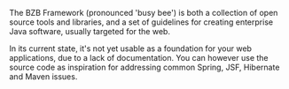 The BZB Framework (pronounced 'busy bee') is both a collection of open source tools and libraries, and a set of guidelines for creating enterprise Java software, usually targeted for the web.

In its current state, it's not yet usable as a foundation for your web applications, due to a lack of documentation. You can however use the source code as inspiration for addressing common Spring, JSF, Hibernate and Maven issues.